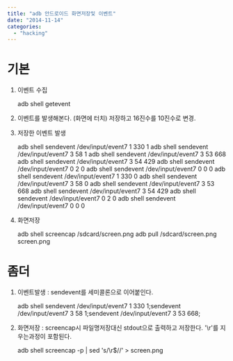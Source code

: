 ```yaml
---
title: "adb 안드로이드 화면저장및 이벤트"
date: "2014-11-14"
categories: 
  - "hacking"
---
```


# 기본

1. 이벤트 수집
    
    adb shell getevent
    
2. 이벤트를 발생해본다. (화면에 터치) 저장하고 16진수를 10진수로 변경.
    
3. 저장한 이벤트 발생
    
    adb shell sendevent /dev/input/event7 1 330 1 adb shell sendevent /dev/input/event7 3 58 1 adb shell sendevent /dev/input/event7 3 53 668 adb shell sendevent /dev/input/event7 3 54 429 adb shell sendevent /dev/input/event7 0 2 0 adb shell sendevent /dev/input/event7 0 0 0 adb shell sendevent /dev/input/event7 1 330 0 adb shell sendevent /dev/input/event7 3 58 0 adb shell sendevent /dev/input/event7 3 53 668 adb shell sendevent /dev/input/event7 3 54 429 adb shell sendevent /dev/input/event7 0 2 0 adb shell sendevent /dev/input/event7 0 0 0
    
4. 화면저장
    
    adb shell screencap /sdcard/screen.png adb pull /sdcard/screen.png screen.png
    

# 좀더

1. 이벤트발생 : sendevent를 세미콜론으로 이어붙인다.
    
    adb shell sendevent /dev/input/event7 1 330 1;sendevent /dev/input/event7 3 58 1;sendevent /dev/input/event7 3 53 668;
    
2. 화면저장 : screencap시 파일명저장대신 stdout으로 출력하고 저장한다. '\\r'를 지우는과정이 포함된다.
    
    adb shell screencap -p | sed 's/\\r$//' > screen.png
